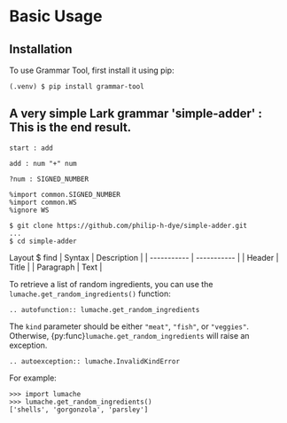 # Basic Usage

## Installation

To use Grammar Tool, first install it using pip:

```console
(.venv) $ pip install grammar-tool
```

## A very simple Lark grammar 'simple-adder' :  This is the end result.
```
start : add

add : num "+" num

?num : SIGNED_NUMBER

%import common.SIGNED_NUMBER
%import common.WS
%ignore WS

```

```
$ git clone https://github.com/philip-h-dye/simple-adder.git
...
$ cd simple-adder

```
Layout
$ find
| Syntax | Description |
| ----------- | ----------- |
| Header | Title |
| Paragraph | Text |

To retrieve a list of random ingredients,
you can use the `lumache.get_random_ingredients()` function:

```{eval-rst}
.. autofunction:: lumache.get_random_ingredients
```

The `kind` parameter should be either `"meat"`, `"fish"`,
or `"veggies"`. Otherwise, {py:func}`lumache.get_random_ingredients`
will raise an exception.

```{eval-rst}
.. autoexception:: lumache.InvalidKindError
```

For example:

```pycon
>>> import lumache
>>> lumache.get_random_ingredients()
['shells', 'gorgonzola', 'parsley']
```
